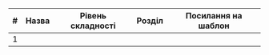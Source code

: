 | #   | Назва | Рівень складності | Розділ| Посилання на шаблон
| --- | ---   | ---               | ---   | ---
| 1
